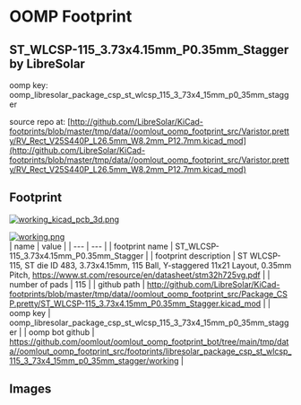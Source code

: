 # OOMP Footprint  
## ST_WLCSP-115_3.73x4.15mm_P0.35mm_Stagger  by LibreSolar  
  
oomp key: oomp_libresolar_package_csp_st_wlcsp_115_3_73x4_15mm_p0_35mm_stagger  
  
source repo at: [http://github.com/LibreSolar/KiCad-footprints/blob/master/tmp/data//oomlout_oomp_footprint_src/Varistor.pretty/RV_Rect_V25S440P_L26.5mm_W8.2mm_P12.7mm.kicad_mod](http://github.com/LibreSolar/KiCad-footprints/blob/master/tmp/data//oomlout_oomp_footprint_src/Varistor.pretty/RV_Rect_V25S440P_L26.5mm_W8.2mm_P12.7mm.kicad_mod)  
## Footprint  
  
[![working_kicad_pcb_3d.png](working_kicad_pcb_3d_600.png)](working_kicad_pcb_3d.png)  
  
[![working.png](working_600.png)](working.png)  
| name | value | 
| --- | --- | 
| footprint name | ST_WLCSP-115_3.73x4.15mm_P0.35mm_Stagger | 
| footprint description | ST WLCSP-115, ST die ID 483, 3.73x4.15mm, 115 Ball, Y-staggered 11x21 Layout, 0.35mm Pitch, https://www.st.com/resource/en/datasheet/stm32h725vg.pdf | 
| number of pads | 115 | 
| github path | http://github.com/LibreSolar/KiCad-footprints/blob/master/tmp/data//oomlout_oomp_footprint_src/Package_CSP.pretty/ST_WLCSP-115_3.73x4.15mm_P0.35mm_Stagger.kicad_mod | 
| oomp key | oomp_libresolar_package_csp_st_wlcsp_115_3_73x4_15mm_p0_35mm_stagger | 
| oomp bot github | https://github.com/oomlout/oomlout_oomp_footprint_bot/tree/main/tmp/data//oomlout_oomp_footprint_src/footprints/libresolar_package_csp_st_wlcsp_115_3_73x4_15mm_p0_35mm_stagger/working | 
## Images  
